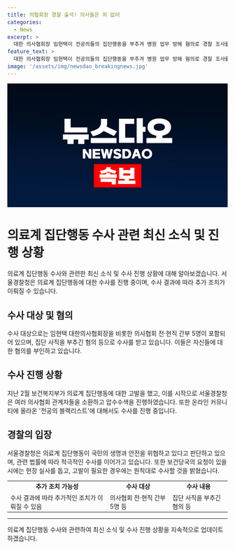 ```yaml
---
title: 의협회장 경찰 출석! 의사들은 죄 없어
categories:
  - News
excerpt: >
  대한 의사협회장 임현택이 전공의들의 집단행동을 부추겨 병원 업무 방해 혐의로 경찰 조사를 받고 있다. 수사 지연 및 거부 등 논란 속에 임 협회장을 포함한 5명의 의사협회 간부가 해당 혐의로 수사를 받고 있는 가운데, 경찰은 의료계 집단행동이 국민 안전을 위협한다고 판단하며 수사를 진행 중이다. 또한, 경찰은 전공의 블랙리스트와 관련하여도 수사를 벌이고 있으며, 의협의 집단휴진 사태에 대해서도 적극 대응할 예정이라고 밝혔다.
feature_text: >
  대한 의사협회장 임현택이 전공의들의 집단행동을 부추겨 병원 업무 방해 혐의로 경찰 조사를 받고 있다. 수사 지연 및 거부 등 논란 속에 임 협회장을 포함한 5명의 의사협회 간부가 해당 혐의로 수사를 받고 있는 가운데, 경찰은 의료계 집단행동이 국민 안전을 위협한다고 판단하며 수사를 진행 중이다. 또한, 경찰은 전공의 블랙리스트와 관련하여도 수사를 벌이고 있으며, 의협의 집단휴진 사태에 대해서도 적극 대응할 예정이라고 밝혔다.
image: '/assets/img/newsdao_breakingnews.jpg'
---
```


<p><img src="/assets/img/newsdao_breakingnews.jpg" alt="firstkoreanews 속보" /></p>

<h1>의료계 집단행동 수사 관련 최신 소식 및 진행 상황</h1>

<p data-ke-size="size16">의료계 집단행동 수사와 관련한 최신 소식 및 수사 진행 상황에 대해 알아보겠습니다. 서울경찰청은 의료계 집단행동에 대한 수사를 진행 중이며, 수사 결과에 따라 추가 조치가 이뤄질 수 있습니다.</p>

<h2 data-ke-size="size26">수사 대상 및 혐의</h2>

<p data-ke-size="size16">수사 대상으로는 임현택 대한의사협회장을 비롯한 의사협회 전·현직 간부 5명이 포함되어 있으며, 집단 사직을 부추긴 혐의 등으로 수사를 받고 있습니다. 이들은 자신들에 대한 혐의를 부인하고 있습니다.</p>

<h2 data-ke-size="size26">수사 진행 상황</h2>

<p data-ke-size="size16">지난 2월 보건복지부가 의료계 집단행동에 대한 고발을 했고, 이를 시작으로 서울경찰청은 여러 의사협회 관계자들을 소환하고 압수수색을 진행하였습니다. 또한 온라인 커뮤니티에 올라온 '전공의 블랙리스트'에 대해서도 수사를 진행 중입니다.</p>

<h2 data-ke-size="size26">경찰의 입장</h2>

<p data-ke-size="size16">서울경찰청은 의료계 집단행동이 국민의 생명과 안전을 위협하고 있다고 판단하고 있으며, 관련 법률에 따라 적극적인 수사를 이어가고 있습니다. 또한 보건당국의 요청이 있을 시에는 현장 실사를 돕고, 고발이 필요한 경우에는 원칙대로 수사할 것을 밝혔습니다.</p>

<table>
  <tr>
    <td style="text-align: center; height: 17px;"><b>추가 조치 가능성</b></td>
    <td style="text-align: center; height: 17px;"><b>수사 대상</b></td>
    <td style="text-align: center; height: 17px;"><b>수사 내용</b></td>
  </tr>
  <tr>
    <td>수사 결과에 따라 추가적인 조치가 이뤄질 수 있음</td>
    <td>의사협회 전·현직 간부 5명 등</td>
    <td>집단 사직을 부추긴 혐의 등</td>
  </tr>
</table>

<hr>

<p data-ke-size="size16">의료계 집단행동 수사와 관련하여 최신 소식 및 수사 진행 상황을 지속적으로 업데이트하겠습니다.</p>

